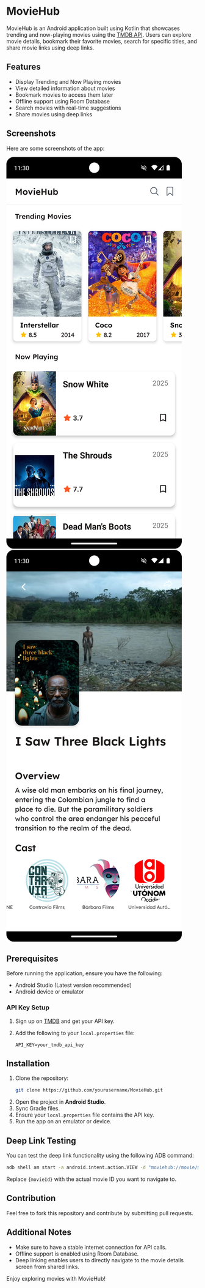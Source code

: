 # MovieHub

MovieHub is an Android application built using Kotlin that showcases trending and now-playing movies using the [TMDB API](https://developers.themoviedb.org/3/getting-started/introduction). Users can explore movie details, bookmark their favorite movies, search for specific titles, and share movie links using deep links.

## Features
- Display Trending and Now Playing movies
- View detailed information about movies
- Bookmark movies to access them later
- Offline support using Room Database
- Search movies with real-time suggestions
- Share movies using deep links

## Screenshots
Here are some screenshots of the app:

![Home Screen](screenshots/homeScreen.png)
![Detail Screen](screenshots/detailScreen.png)

## Prerequisites
Before running the application, ensure you have the following:
- Android Studio (Latest version recommended)
- Android device or emulator

### API Key Setup
1. Sign up on [TMDB](https://www.themoviedb.org/) and get your API key.
2. Add the following to your `local.properties` file:
   
    ```properties
    API_KEY=your_tmdb_api_key
    ```

## Installation
1. Clone the repository:
    ```bash
    git clone https://github.com/yourusername/MovieHub.git
    ```
2. Open the project in **Android Studio**.
3. Sync Gradle files.
4. Ensure your `local.properties` file contains the API key.
5. Run the app on an emulator or device.

## Deep Link Testing
You can test the deep link functionality using the following ADB command:
```bash
adb shell am start -a android.intent.action.VIEW -d "moviehub://movie/movieId={movieId}" com.sgupta.moviehub
```
Replace `{movieId}` with the actual movie ID you want to navigate to.

## Contribution
Feel free to fork this repository and contribute by submitting pull requests.

## Additional Notes
- Make sure to have a stable internet connection for API calls.
- Offline support is enabled using Room Database.
- Deep linking enables users to directly navigate to the movie details screen from shared links.

Enjoy exploring movies with MovieHub!
